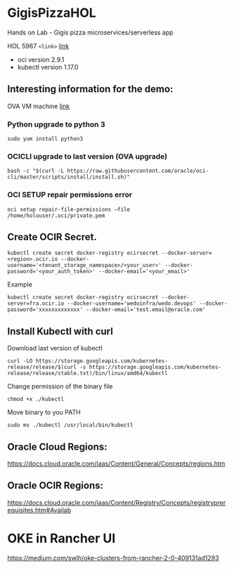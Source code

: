 # GigisPizzaHOL
Hands on Lab - Gigis pizza microservices/serverless app

HOL 5967 `<link>` [link](https://github.com/oraclespainpresales/GigisPizzaHOL/blob/master/hol5967_userguide.md "HOL5967")
- oci version 2.9.1
- kubectl version 1.17.0

## Interesting information for the demo:

OVA VM machine [link](https://objectstorage.eu-frankfurt-1.oraclecloud.com/p/smpE_ekRW19rd4H31B4fPspIqXxRm-iSuaQ9kOc8_K8/n/wedoinfra/b/DevCS_Clone_WedoDevops/o/HOL5967-OOW2019%20OVAHOL5967-OOW2019.ova "ova hol")

### Python upgrade to python 3
```
sudo yum install python3
```
### OCICLI upgrade to last version (OVA upgrade)
```
bash -c "$(curl -L https://raw.githubusercontent.com/oracle/oci-cli/master/scripts/install/install.sh)"
```

### OCI SETUP repair permissions error
```
oci setup repair-file-permissions –file /home/holouser/.oci/private.pem
```
## Create OCIR Secret.
```
kubectl create secret docker-registry ocirsecret --docker-server=<region>.ocir.io --docker-username='<tenant_storage_namespace>/<your_user>' --docker-password='<your_auth_token>' --docker-email='<your_email>'
```
Example
```
kubectl create secret docker-registry ocirsecret --docker-server=fra.ocir.io --docker-username='wedoinfra/wedo.devops' --docker-password='xxxxxxxxxxxxx' --docker-email='test.email@oracle.com'
```
## Install Kubectl with curl
Download last version of kubectl
```
curl -LO https://storage.googleapis.com/kubernetes-release/release/$(curl -s https://storage.googleapis.com/kubernetes-release/release/stable.txt)/bin/linux/amd64/kubectl
```
Change permission of the binary file
```
chmod +x ./kubectl
```
Move binary to you PATH
```
sudo mv ./kubectl /usr/local/bin/kubectl
```

## Oracle Cloud Regions:
https://docs.cloud.oracle.com/iaas/Content/General/Concepts/regions.htm

## Oracle OCIR Regions:
https://docs.cloud.oracle.com/iaas/Content/Registry/Concepts/registryprerequisites.htm#Availab

# OKE in Rancher UI

https://medium.com/swlh/oke-clusters-from-rancher-2-0-409131ad1293
